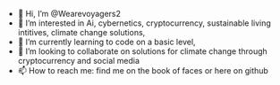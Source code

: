 - 👋 Hi, I’m @Wearevoyagers2
- 👀 I’m interested in Ai, cybernetics, cryptocurrency, sustainable living intitives, climate change solutions,
- 🌱 I’m currently learning to code on a basic level,
- 💞️ I’m looking to collaborate on solutions for climate change through cryptocurrency and social media
- 📫 How to reach me: find me on the book of faces or here on github

<!---
Wearevoyagers2/Wearevoyagers2 is a ✨ special ✨ repository because its `README.md` (this file) appears on your GitHub profile.
You can click the Preview link to take a look at your changes.
--->
